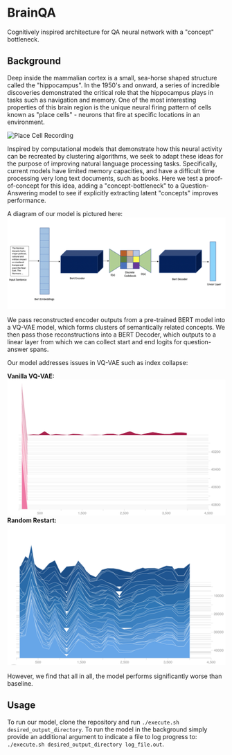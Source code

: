# BrainQA
Cognitively inspired architecture for QA neural network with a "concept" bottleneck.

## Background 
Deep inside the mammalian cortex is a small, sea-horse shaped structure called the "hippocampus". In the 1950's and onward,
a series of incredible discoveries demonstrated the critical role that the hippocampus plays in tasks such as navigation 
and memory. One of the most interesting properties of this brain region is the unique neural firing pattern of cells 
known as "place cells" - neurons that fire at specific locations in an environment. 

![Place Cell Recording](media/place_cells.gif)

Inspired by computational models that demonstrate how this neural activity can be recreated by clustering algorithms,
we seek to adapt these ideas for the purpose of improving natural language processing tasks. Specifically, current models
have limited memory capacities, and have a difficult time processing very long text documents, such as books. 
Here we test a proof-of-concept for this idea, adding a "concept-bottleneck" to a Question-Answering model to see if 
explicitly extracting latent "concepts" improves performance. 

A diagram of our model is pictured here:
![BrainQA Architecture](media/BrainQ-Arch.png)

We pass reconstructed encoder outputs from a pre-trained BERT model into a VQ-VAE model, which forms clusters of 
semantically related concepts. We then pass those reconstructions into a BERT Decoder, which outputs to a linear layer
from which we can collect start and end logits for question-answer spans.

Our model addresses issues in VQ-VAE such as index collapse:

**Vanilla VQ-VAE:**
![Index Collapse](media/index_collapse.png)
**Random Restart:**
![Random Restart](media/random_restart.png)

However, we find that all in all, the model performs significantly worse than baseline. 

## Usage
To run our model, clone the repository and run `./execute.sh desired_output_directory`. To run the model in the background 
simply provide an additional argument to indicate a file to log progress to: 
`./execute.sh desired_output_directory log_file.out`. 



